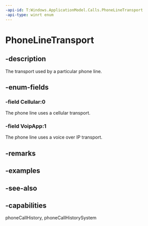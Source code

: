 ```yaml
---
-api-id: T:Windows.ApplicationModel.Calls.PhoneLineTransport
-api-type: winrt enum
---
```


<!-- Enumeration syntax
public enum Windows.ApplicationModel.Calls.PhoneLineTransport : int
-->

# PhoneLineTransport

## -description
The transport used by a particular phone line.

## -enum-fields
### -field Cellular:0
The phone line uses a cellular transport.

### -field VoipApp:1
The phone line uses a voice over IP transport.


## -remarks

## -examples

## -see-also
## -capabilities
phoneCallHistory, phoneCallHistorySystem
